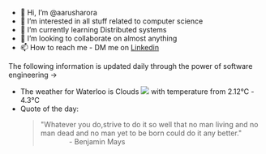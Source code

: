 - 👋 Hi, I’m @aarusharora
- 👀 I’m interested in all stuff related to computer science
- 🌱 I’m currently learning Distributed systems
- 💞️ I’m looking to collaborate on almost anything
- 📫 How to reach me - DM me on [Linkedin](https://www.linkedin.com/in/aarusharora789/)

The following information is updated daily through the power of software engineering ->
- The weather for Waterloo is Clouds ![](https://openweathermap.org/img/wn/04d.png) with temperature from 2.12℃ - 4.3℃
- Quote of the day:  
	> "Whatever you do,strive to do it so well that no man living and no man dead and no man yet to be born could do it any better."  
	> &emsp;&emsp;&emsp;&emsp;- Benjamin Mays

